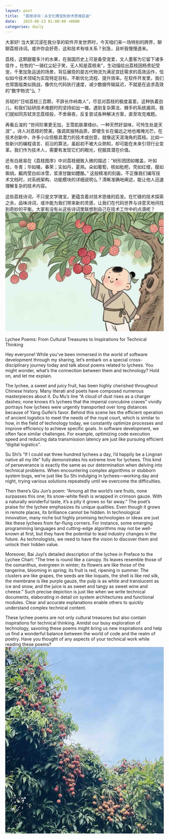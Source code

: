 ```yaml
---
layout: post
title:  "荔枝诗词：从文化瑰宝到技术思维启迪"
date:   2025-06-23 01:00:00 +0800
categories: daily
---
```



大家好! 当大家沉浸在我分享的软件开发世界时，今天咱们来一场特别的跨界，聊聊荔枝诗词。或许你会好奇，这和技术有啥关系？别急，且听我慢慢道来。​

荔枝，这颗甜蜜多汁的水果，在我国历史上可是备受宠爱，文人墨客为它留下诸多佳作 。杜牧的“一骑红尘妃子笑，无人知是荔枝来”，生动描绘出荔枝因杨贵妃受宠，千里加急运送的场景，背后展现的是古代物流为满足宫廷需求的高效运作，恰似如今技术领域为实现特定目标，不断优化流程、提升效率。在软件开发里，我们也常面临类似挑战，像优化代码执行速度，减少数据传输延迟，不就是在追求高效的“数字物流”么 ？​

苏轼的“日啖荔枝三百颗，不辞长作岭南人”，尽显对荔枝的极度喜爱。这种执着劲儿，和我们钻研技术难题时的坚持如出一辙。遇到复杂算法、棘手的系统漏洞，我们就如同苏轼贪恋荔枝般，不舍昼夜，反复尝试各种解决方案，直至攻克难题。​

再看丘浚的 “世间珍果更无加，玉雪肌肤罩绛纱。一种天然好滋味，可怜生处是天涯” 。诗人对荔枝的赞美，强调其独特品质，即便生长在偏远之地也难掩光芒。在技术创新中，许多小众但极具潜力的技术或创意，就像这天涯海角的荔枝。比如一些新兴的编程语言、前沿的算法，虽起初不被大众熟知，却可能在未来引领行业变革。我们作为技术人，需要有发现它们的眼光，挖掘其潜在价值。​

还有白居易在《荔枝图序》中对荔枝细致入微的描述：“树形团团如帷盖，叶如桂，冬青；华如橘，春荣；实如丹，夏熟。朵如葡萄，核如枇杷，壳如红缯，膜如紫绡，瓤肉莹白如冰雪，浆液甘酸如醴酪。” 这般精准的刻画，不正像我们编写技术文档时，对系统架构、功能模块的详细说明么？清晰准确地阐述，能让他人迅速理解复杂的技术内容。​

这些荔枝诗词，不只是文学瑰宝，更蕴含着对技术思维的启发。在忙碌的技术探索之余，品味诗词，或许能为我们带来新的灵感，让我们在代码世界与诗意天地间找到奇妙的平衡。大家有没有从这些诗词里联想到自己在技术工作中的点滴呢？
![荔枝](/images/Lychee1.jpg)

Lychee Poems: From Cultural Treasures to Inspirations for Technical Thinking

Hey everyone! While you've been immersed in the world of software development through my sharing, let’s embark on a special cross-disciplinary journey today and talk about poems related to lychees. You might wonder, what’s the connection between them and technology? Hold on, and let me explain.

The lychee, a sweet and juicy fruit, has been highly cherished throughout Chinese history. Many literati and poets have composed numerous masterpieces about it. Du Mu’s line “A cloud of dust rises as a charger dashes; none knows it’s lychees that the imperial concubine craves” vividly portrays how lychees were urgently transported over long distances because of Yang Guifei’s favor. Behind this scene lies the efficient operation of ancient logistics to meet the needs of the royal court, which is similar to how, in the field of technology today, we constantly optimize processes and improve efficiency to achieve specific goals. In software development, we often face similar challenges. For example, optimizing code execution speed and reducing data transmission latency are just like pursuing efficient “digital logistics”.

Su Shi’s “If I could eat three hundred lychees a day, I’d happily be a Lingnan native all my life” fully demonstrates his extreme love for lychees. This kind of perseverance is exactly the same as our determination when delving into technical problems. When encountering complex algorithms or stubborn system bugs, we’re just like Su Shi indulging in lychees—working day and night, trying various solutions repeatedly until we overcome the difficulties.

Then there’s Qiu Jun’s poem: “Among all the world’s rare fruits, none surpasses this one; Its snow-white flesh is wrapped in crimson gauze. With a naturally wonderful taste, it’s a pity it grows so far away.” The poet’s praise for the lychee emphasizes its unique qualities. Even though it grows in remote places, its brilliance cannot be hidden. In technological innovation, many niche but highly promising technologies or ideas are just like these lychees from far-flung corners. For instance, some emerging programming languages and cutting-edge algorithms may not be well-known at first, but they have the potential to lead industry changes in the future. As technologists, we need to have the vision to discover them and unlock their hidden value.

Moreover, Bai Juyi’s detailed description of the lychee in Preface to the Lychee Chart: “The tree is round like a canopy. Its leaves resemble those of the osmanthus, evergreen in winter; its flowers are like those of the tangerine, blooming in spring; its fruit is red, ripening in summer. The clusters are like grapes, the seeds are like loquats, the shell is like red silk, the membrane is like purple gauze, the pulp is as white and translucent as ice and snow, and the juice is as sweet and tangy as sweet wine and cheese.” Such precise depiction is just like when we write technical documents, elaborating in detail on system architectures and functional modules. Clear and accurate explanations enable others to quickly understand complex technical content.

These lychee poems are not only cultural treasures but also contain inspirations for technical thinking. Amidst our busy exploration of technology, savoring these poems might bring us new inspirations and help us find a wonderful balance between the world of code and the realm of poetry. Have you thought of any aspects of your technical work while reading these poems? 
![荔枝](/images/Lychee.jpg)